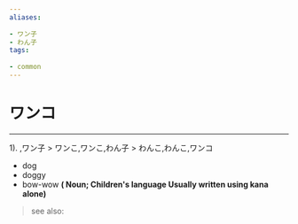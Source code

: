 ```yaml
---
aliases:
    
- ワン子
- わん子
tags:
    
- common
---
```


# ワンコ
---
1).
,ワン子 > ワンこ,ワンこ,わん子 > わんこ,わんこ,ワンコ

- dog
- doggy
- bow-wow
**( Noun; Children's language Usually written using kana alone)**
> see also: 
            